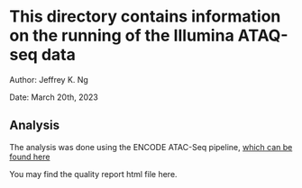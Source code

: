 # This directory contains information on the running of the Illumina ATAQ-seq data

Author: Jeffrey K. Ng

Date: March 20th, 2023

## Analysis

The analysis was done using the ENCODE ATAC-Seq pipeline, [which can be found here](https://github.com/ENCODE-DCC/atac-seq-pipeline)

You may find the quality report html file here.
